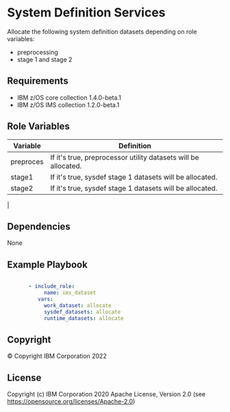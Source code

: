 System Definition Services
=========

Allocate the following system definition datasets depending on role variables:
* preprocessing
* stage 1 and stage 2

Requirements
------------
* IBM z/OS core collection 1.4.0-beta.1
* IBM z/OS IMS collection 1.2.0-beta.1


Role Variables
--------------
| Variable                           | Definition                                                                                                                                                          |
| ---------------------------------- | ------------------------------------------------------------------------------------------------------------------------------------------------------------------- |
| preproces                | If it's true, preprocessor utility datasets will be allocated.                                                                                                                             |
| stage1                           | If it's true, sysdef stage 1 datasets will be allocated.
| stage2                |  If it's true, sysdef stage 1 datasets will be allocated.                                                                                                                            |
|



Dependencies
------------

None

Example Playbook
----------------

```yaml

       - include_role:
            name: ims_dataset
          vars:
            work_dataset: allocate
            sysdef_datasets: allocate
            runtime_datasets: allocate

```

## Copyright

© Copyright IBM Corporation 2022

License
-------

Copyright (c) IBM Corporation 2020 Apache License, Version 2.0 (see https://opensource.org/licenses/Apache-2.0)


